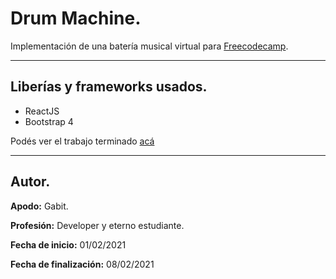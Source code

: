 # **Drum Machine.**

Implementación de una batería musical virtual para [Freecodecamp][FCC].
___

## **Liberías y frameworks usados.**

- ReactJS
- Bootstrap 4
    
Podés ver el trabajo terminado [acá][web]
___

## **Autor.**

**Apodo:** Gabit.

**Profesión:** Developer y eterno estudiante.

**Fecha de inicio:** 01/02/2021  

**Fecha de finalización:** 08/02/2021

[FCC]: https://www.freecodecamp.org/

[web]: ???